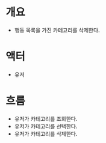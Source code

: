 # 개요
- 행동 목록을 가진 카테고리를 삭제한다.

# 액터
- 유저

# 흐름
- 유저가 카테고리를 조회한다.
- 유저가 카테고리를 선택한다.
- 유저가 카테고리를 삭제한다.

